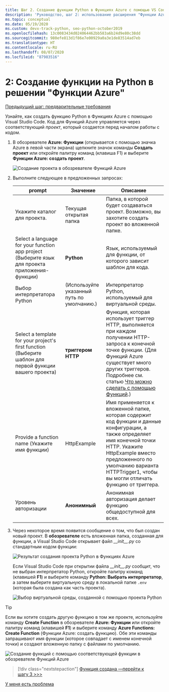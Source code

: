 ```yaml
---
title: Шаг 2. Создание функции Python в Функциях Azure с помощью VS Code
description: 'Руководство, шаг 2: использование расширения "Функции Azure" для VS Code.'
ms.topic: conceptual
ms.date: 05/19/2020
ms.custom: devx-track-python, seo-python-october2019
ms.openlocfilehash: 13c0083434d024064462bb583a6b24d9e80c38dd
ms.sourcegitcommit: 980efe813d1f86e7e00929a0a3e1de83514ad7eb
ms.translationtype: HT
ms.contentlocale: ru-RU
ms.lasthandoff: 08/07/2020
ms.locfileid: "87983516"
---
```

# <a name="2-create-a-python-function-for-azure-functions"></a>2: Создание функции на Python в решении "Функции Azure"

[Предыдущий шаг: предварительные требования](tutorial-vs-code-serverless-python-01.md)

Узнайте, как создать функцию Python в Функциях Azure с помощью Visual Studio Code. Код для Функций Azure управляется через соответствующий _проект_, который создается перед началом работы с кодом.

1. В обозревателе **Azure: Функции** (открывается с помощью значка Azure в левой части экрана) щелкните значок команды **Создать проект** или откройте палитру команд (клавиша F1) и выберите **Функции Azure: создать проект**.

    ![Создание проекта в обозревателе Функций Azure](media/tutorial-vs-code-serverless-python/create-a-new-project-in-azure-functions-explorer.png)

1. Выполните следующее в предложенных запросах:

    | prompt | Значение | Описание |
    | --- | --- | --- |
    | Укажите каталог для проекта. | Текущая открытая папка | Папка, в которой будет создаваться проект. Возможно, вы захотите создать проект во вложенной папке. |
    | Select a language for your function app project (Выберите язык для проекта приложения-функции) | **Python** | Язык, используемый для функции, от которого зависит шаблон для кода. |
    | Выбор интерпретатора Python | (Используйте указанный путь по умолчанию.) | Интерпретатор Python, используемый для виртуальной среды. |
    | Select a template for your project's first function (Выберите шаблон для первой функции вашего проекта) | **триггером HTTP** | Функция, которая использует триггер HTTP, выполняется при каждом получении HTTP-запроса к конечной точке функции. (Для Функций Azure существует много других триггеров. Подробнее см. статью [Что можно сделать с помощью Функций](/azure/azure-functions/functions-overview#what-can-i-do-with-functions).) |
    | Provide a function name (Укажите имя функции) | HttpExample | Имя применяется к вложенной папке, которая содержит код функции и данные конфигурации, а также определяет имя конечной точки HTTP. Укажите HttpExample вместо предложенного по умолчанию варианта HTTPTrigger1, чтобы вы могли отличать функцию от триггера. |
    | Уровень авторизации | **Анонимный** | Анонимная авторизация делает функцию общедоступной для всех. |

1. Через некоторое время появится сообщение о том, что был создан новый проект. В **обозревателе** есть вложенная папка, созданная для функции, а Visual Studio Code открывает файл *\_\_init\_\_.py* со стандартным кодом функции:

    ![Результат создания проекта Python в Функциях Azure](media/tutorial-vs-code-serverless-python/display-results-of-new-python-project-in-azure-functions.png)

    Если Visual Studio Code при открытии файла *\_\_init\_\_.py* сообщит, что не выбран интерпретатор Python, откройте палитру команд (клавишей **F1**) и выберите команду **Python: Выбрать интерпретатор**, а затем выберите виртуальную среду в локальной папке `.env` (которая была создана как часть проекта).

    ![Выбор виртуальной среды, созданной с помощью проекта Python](media/tutorial-vs-code-serverless-python/select-virtual-environment-created-with-the-python-project.png)

> [!TIP]
> Если вы хотите создать другую функцию в том же проекте, используйте команду **Create Function** в обозревателе **Azure: Функции** или откройте палитру команд (клавишей **F1**) и выберите команду **Azure Functions: Create Function** (Функции Azure: создать функцию). Обе эти команды запрашивают имя функции (которое совпадает с именем конечной точки) и создают вложенную папку с файлами по умолчанию.
>
> ![Создание функций с помощью соответствующей функции в обозревателе Функций Azure](media/tutorial-vs-code-serverless-python/create-new-functions-in-azure-functions-explorer.png)

> [!div class="nextstepaction"]
> [Функция создана —перейти к шагу 3 >>>](tutorial-vs-code-serverless-python-03.md)

[У меня есть проблема](https://www.research.net/r/PWZWZ52?tutorial=vscode-functions-python&step=02-create-function)
